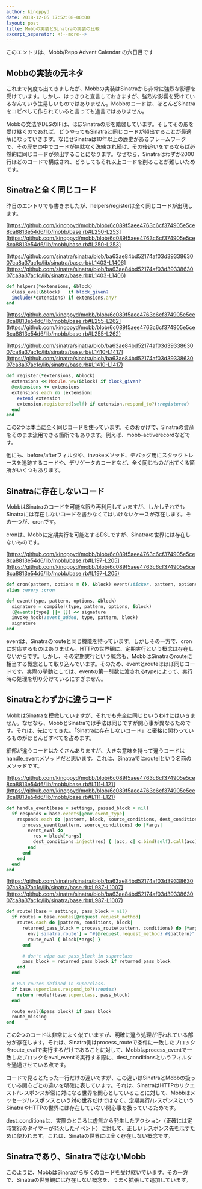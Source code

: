 ```yaml
---
author: kinoppyd
date: 2018-12-05 17:52:08+00:00
layout: post
title: Mobbの実装とSinatraの実装の比較
excerpt_separator: <!--more-->
---
```


このエントリは、Mobb/Repp Advent Calendar の六日目です





## Mobbの実装の元ネタ


これまで何度も出てきましたが、Mobbの実装はSinatraから非常に強烈な影響を受けています。しかし、はっきりと宣言しておきますが、強烈な影響を受けているなんていう生易しいものではありません。Mobbのコードは、ほとんどSinatraをコピペして作られていると言っても過言ではありません。

Mobbの文法やDLSのIFは、ほぼSinatraの形を踏襲しています。そしてその形を受け継ぐのであれば、どうやってもSinatraと同じコードが頻出することが最適解になっていきます。なにせSinatraは10年以上の歴史があるフレームワークで、その歴史の中でコードが無駄なく洗練され続け、その後追いをするならば必然的に同じコードが頻出することになります。なぜなら、Sinatraはわずか2000行ほどのコードで構成され、どうしてもそれ以上コードを削ることが難しいためです。


## Sinatraと全く同じコード


昨日のエントリでも書きましたが、helpers/registerは全く同じコードが出現します。

[https://github.com/kinoppyd/mobb/blob/6c089f5aee4763c6cf374905e5ce8ca8813e54d6/lib/mobb/base.rb#L250-L253](https://github.com/kinoppyd/mobb/blob/6c089f5aee4763c6cf374905e5ce8ca8813e54d6/lib/mobb/base.rb#L250-L253)

[https://github.com/sinatra/sinatra/blob/ba63ae84bd52174af03d3933863007ca8a37ac1c/lib/sinatra/base.rb#L1403-L1406](https://github.com/sinatra/sinatra/blob/ba63ae84bd52174af03d3933863007ca8a37ac1c/lib/sinatra/base.rb#L1403-L1406)

```ruby
def helpers(*extensions, &block)
  class_eval(&block)   if block_given?
  include(*extensions) if extensions.any?
end
```

[https://github.com/kinoppyd/mobb/blob/6c089f5aee4763c6cf374905e5ce8ca8813e54d6/lib/mobb/base.rb#L255-L262](https://github.com/kinoppyd/mobb/blob/6c089f5aee4763c6cf374905e5ce8ca8813e54d6/lib/mobb/base.rb#L255-L262)

[https://github.com/sinatra/sinatra/blob/ba63ae84bd52174af03d3933863007ca8a37ac1c/lib/sinatra/base.rb#L1410-L1417](https://github.com/sinatra/sinatra/blob/ba63ae84bd52174af03d3933863007ca8a37ac1c/lib/sinatra/base.rb#L1410-L1417)

```ruby
def register(*extensions, &block)
  extensions << Module.new(&block) if block_given?
  @extensions += extensions
  extensions.each do |extension|
    extend extension
    extension.registered(self) if extension.respond_to?(:registered)
  end
end
```

この2つは本当に全く同じコードを使っています。そのおかげで、Sinatraの資産をそのまま流用できる箇所でもあります。例えば、mobb-activerecordなどです。

他にも、before/afterフィルタや、invokeメソッド、デバッグ用にスタックトレースを追跡するコードや、デリゲータのコードなど、全く同じものが出てくる箇所がいくつもあります。

<!--more-->

## Sinatraに存在しないコード


MobbはSinatraのコードを可能な限り再利用していますが、しかしそれでもSinatraには存在しないコードを書かなくてはいけないケースが存在します。その一つが、cronです。

cronは、Mobbに定期実行を可能とするDSLですが、Sinatraの世界には存在しないものです。

[https://github.com/kinoppyd/mobb/blob/6c089f5aee4763c6cf374905e5ce8ca8813e54d6/lib/mobb/base.rb#L197-L205](https://github.com/kinoppyd/mobb/blob/6c089f5aee4763c6cf374905e5ce8ca8813e54d6/lib/mobb/base.rb#L197-L205)

```ruby
def cron(pattern, options = {}, &block) event(:ticker, pattern, options, &block); end
alias :every :cron

def event(type, pattern, options, &block)
  signature = compile!(type, pattern, options, &block)
  (@events[type] ||= []) << signature
  invoke_hook(:event_added, type, pattern, block)
  signature
end
```

eventは、Sinatraのrouteと同じ機能を持っています。しかしその一方で、cronに対応するものはありません。HTTPの世界観に、定期実行という概念は存在しないからです。しかし、その定期実行という概念も、MobbはSinatraのrouteに相当する概念として取り込んでいます。そのため、eventとrouteはほぼ同じコードです。実際の挙動としては、eventの第一引数に渡されるtypeによって、実行時の処理を切り分けているにすぎません。


## Sinatraとわずかに違うコード


MobbはSinatraを模倣していますが、それでも完全に同じというわけにはいきません。なぜなら、MobbとSinatraでは手法は同じですが関心事が異なるためです。それは、先にでてきた。「Sinatraに存在しないコード」と密接に関わっているものがほとんどすべてを占めます。

細部が違うコードはたくさんありますが、大きな意味を持って違うコードはhandle_eventメソッドだと思います。これは、Sinatraではroute!という名前のメソッドです。

[https://github.com/kinoppyd/mobb/blob/6c089f5aee4763c6cf374905e5ce8ca8813e54d6/lib/mobb/base.rb#L111-L121](https://github.com/kinoppyd/mobb/blob/6c089f5aee4763c6cf374905e5ce8ca8813e54d6/lib/mobb/base.rb#L111-L121)

```ruby
def handle_event(base = settings, passed_block = nil)
  if responds = base.events[@env.event_type]
    responds.each do |pattern, block, source_conditions, dest_conditions|
      process_event(pattern, source_conditions) do |*args|
        event_eval do
          res = block[*args]
          dest_conditions.inject(res) { |acc, c| c.bind(self).call(acc) }
        end
      end
    end
  end
end
```

[https://github.com/sinatra/sinatra/blob/ba63ae84bd52174af03d3933863007ca8a37ac1c/lib/sinatra/base.rb#L987-L1007](https://github.com/sinatra/sinatra/blob/ba63ae84bd52174af03d3933863007ca8a37ac1c/lib/sinatra/base.rb#L987-L1007)

```ruby
def route!(base = settings, pass_block = nil)
  if routes = base.routes[@request.request_method]
    routes.each do |pattern, conditions, block|
      returned_pass_block = process_route(pattern, conditions) do |*args|
        env['sinatra.route'] = "#{@request.request_method} #{pattern}"
        route_eval { block[*args] }
      end

      # don't wipe out pass_block in superclass
      pass_block = returned_pass_block if returned_pass_block
    end
  end

  # Run routes defined in superclass.
  if base.superclass.respond_to?(:routes)
    return route!(base.superclass, pass_block)
  end

  route_eval(&pass_block) if pass_block
  route_missing
end
```

この2つのコードは非常によく似ていますが、明確に違う処理が行われている部分が存在します。それは、Sinatra側はprocess_routeで条件に一致したブロックをroute_evalで実行するだけであることに対して、Mobbはprocess_eventで一致したブロックをeval_eventで実行する際に、dest_conditionsというフィルタを通過させている点です。

コードで見るとたった一行だけの違いですが、この違いはSinatraとMobbの扱っている関心ごとの違いを明確に表しています。それは、SinatraはHTTPのリクエスト/レスポンスが常に対になる世界を関心としていることに対して、Mobbはメッセージ/レスポンスという対の世界だけではなく、定期実行/レスポンスというSinatraやHTTPの世界には存在していない関心事を扱っているためです。

dest_conditionsは、実際のところは虚無から発生したアクション（正確には定時実行のタイマーが発火したイベント）に対して、正しいレスポンス先を示すために使われます。これは、Sinataの世界には全く存在しない概念です。


## Sinatraであり、SinatraではないMobb


このように、MobbはSinaraから多くのコードを受け継いでいます。その一方で、Sinatraの世界観には存在しない概念を、うまく拡張して追加しています。
